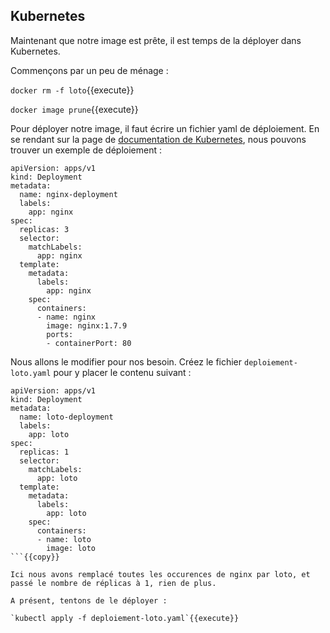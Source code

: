 ## Kubernetes

Maintenant que notre image est prête, il est temps de la déployer dans Kubernetes.

Commençons par un peu de ménage :

`docker rm -f loto`{{execute}}

`docker image prune`{{execute}}

Pour déployer notre image, il faut écrire un fichier yaml de déploiement. En se rendant sur la page de [documentation de Kubernetes](https://kubernetes.io/docs/concepts/workloads/controllers/deployment/), nous pouvons trouver un exemple de déploiement :

```
apiVersion: apps/v1
kind: Deployment
metadata:
  name: nginx-deployment
  labels:
    app: nginx
spec:
  replicas: 3
  selector:
    matchLabels:
      app: nginx
  template:
    metadata:
      labels:
        app: nginx
    spec:
      containers:
      - name: nginx
        image: nginx:1.7.9
        ports:
        - containerPort: 80
```

Nous allons le modifier pour nos besoin. Créez le fichier `deploiement-loto.yaml` pour y placer le contenu suivant :

```
apiVersion: apps/v1
kind: Deployment
metadata:
  name: loto-deployment
  labels:
    app: loto
spec:
  replicas: 1
  selector:
    matchLabels:
      app: loto
  template:
    metadata:
      labels:
        app: loto
    spec:
      containers:
      - name: loto
        image: loto
```{{copy}}

Ici nous avons remplacé toutes les occurences de nginx par loto, et passé le nombre de réplicas à 1, rien de plus.

A présent, tentons de le déployer :

`kubectl apply -f deploiement-loto.yaml`{{execute}}

